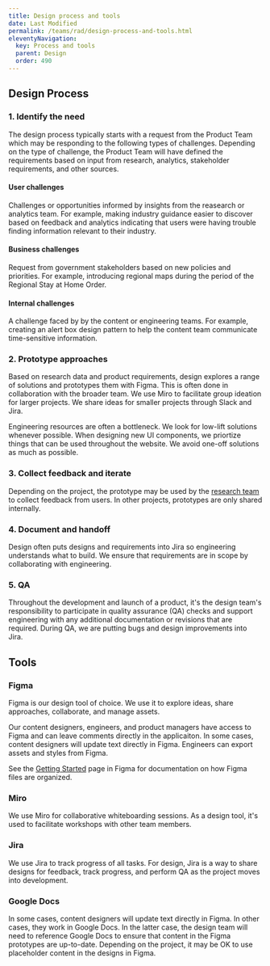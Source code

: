 ```yaml
---
title: Design process and tools
date: Last Modified 
permalink: /teams/rad/design-process-and-tools.html
eleventyNavigation:
  key: Process and tools
  parent: Design
  order: 490
---
```


## Design Process

### 1. Identify the need

The design process typically starts with a request from the Product Team which may be responding to the following types of challenges. Depending on the type of challenge, the Product Team will have defined the requirements based on input from research, analytics, stakeholder requirements, and other sources.

#### User challenges

Challenges or opportunities informed by insights from the reasearch or analytics team. For example, making industry guidance easier to discover based on feedback and analytics indicating that users were having trouble finding information relevant to their industry.

#### Business challenges

Request from government stakeholders based on new policies and priorities. For example, introducing regional maps during the period of the Regional Stay at Home Order.

#### Internal challenges

A challenge faced by by the content or engineering teams. For example, creating an alert box design pattern to help the content team communicate time-sensitive information. 

### 2. Prototype approaches

Based on research data and product requirements, design explores a range of solutions and prototypes them with Figma. This is often done in collaboration with the broader team. We use Miro to facilitate group ideation for larger projects. We share ideas for smaller projects through Slack and Jira.

Engineering resources are often a bottleneck. We look for low-lift solutions whenever possible. When designing new UI components, we priortize things that can be used throughout the website. We avoid one-off solutions as much as possible.

### 3. Collect feedback and iterate

Depending on the project, the prototype may be used by the [research team](https://teamdocs.covid19.ca.gov/teams/rad/research.html) to collect feedback from users. In other projects, prototypes are only shared internally.

### 4. Document and handoff

Design often puts designs and requirements into Jira so engineering understands what to build. We ensure that requirements are in scope by collaborating with engineering.

### 5. QA

Throughout the development and launch of a product, it's the design team's responsibility to participate in quality assurance (QA) checks and support engineering with any additional documentation or revisions that are required. During QA, we are putting bugs and design improvements into Jira.

## Tools

### Figma

Figma is our design tool of choice. We use it to explore ideas, share approaches, collaborate, and manage assets. 

Our content designers, engineers, and product managers have access to Figma and can leave comments directly in the applicaiton. In some cases, content designers will update text directly in Figma. Engineers can export assets and styles from Figma.

See the [Getting Started](https://www.figma.com/file/LrzsOu8U5KcMAjJTQ1O3BG/covid19.ca.gov-screens?node-id=5967%3A0) page in Figma for documentation on how Figma files are organized.

### Miro

We use Miro for collaborative whiteboarding sessions. As a design tool, it's used to facilitate workshops with other team members.

### Jira

We use Jira to track progress of all tasks. For design, Jira is a way to share designs for feedback, track progress, and perform QA as the project moves into development. 

### Google Docs

In some cases, content designers will update text directly in Figma. In other cases, they work in Google Docs. In the latter case, the design team will need to reference Google Docs to ensure that content in the Figma prototypes are up-to-date. Depending on the project, it may be OK to use placeholder content in the designs in Figma.
